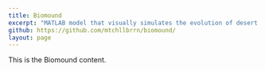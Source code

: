 ```yaml
---
title: Biomound
excerpt: "MATLAB model that visually simulates the evolution of desert topography. Simulates the effects of advective/diffusive rain transport and the input of a biologically-informed shrub population via an extensible set of user-defined conditions."
github: https://github.com/mtchllbrrn/biomound/
layout: page
---
```


This is the Biomound content.
